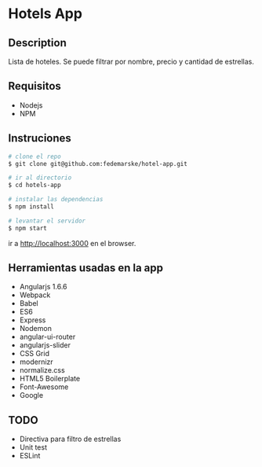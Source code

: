 # Hotels App

## Description

Lista de hoteles. Se puede filtrar por nombre, precio y cantidad de estrellas.

## Requisitos

* Nodejs
* NPM

## Instruciones

```bash
# clone el repo
$ git clone git@github.com:fedemarske/hotel-app.git

# ir al directorio
$ cd hotels-app

# instalar las dependencias
$ npm install

# levantar el servidor
$ npm start
```

ir a [http://localhost:3000](http://localhost:3000) en el browser.

## Herramientas usadas en la app

* Angularjs 1.6.6
* Webpack
* Babel
* ES6
* Express
* Nodemon
* angular-ui-router
* angularjs-slider
* CSS Grid
* modernizr
* normalize.css
* HTML5 Boilerplate
* Font-Awesome
* Google

## TODO

* Directiva para filtro de estrellas
* Unit test
* ESLint

